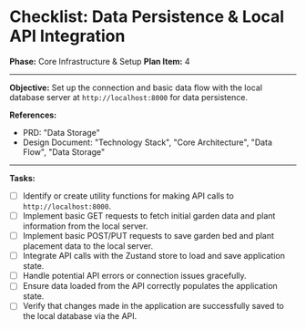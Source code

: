 # Checklist: Data Persistence & Local API Integration

**Phase:** Core Infrastructure & Setup
**Plan Item:** 4

---

**Objective:** Set up the connection and basic data flow with the local database server at `http://localhost:8000` for data persistence.

**References:**
- PRD: "Data Storage"
- Design Document: "Technology Stack", "Core Architecture", "Data Flow", "Data Storage"

---

**Tasks:**

- [ ] Identify or create utility functions for making API calls to `http://localhost:8000`.
- [ ] Implement basic GET requests to fetch initial garden data and plant information from the local server.
- [ ] Implement basic POST/PUT requests to save garden bed and plant placement data to the local server.
- [ ] Integrate API calls with the Zustand store to load and save application state.
- [ ] Handle potential API errors or connection issues gracefully.
- [ ] Ensure data loaded from the API correctly populates the application state.
- [ ] Verify that changes made in the application are successfully saved to the local database via the API.